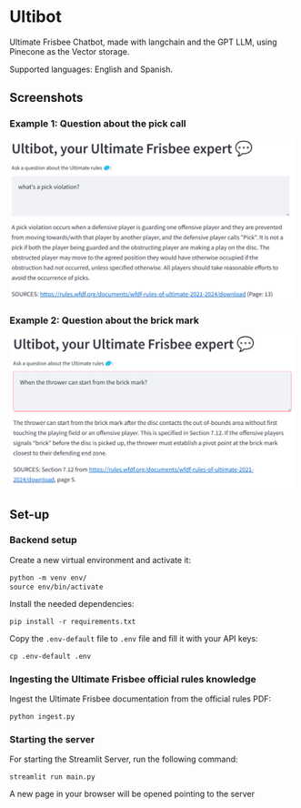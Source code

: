 # Ultibot

Ultimate Frisbee Chatbot, made with langchain and the GPT LLM, using Pinecone as the Vector storage.

Supported languages: English and Spanish.

## Screenshots

### Example 1: Question about the pick call

<img src=".images/pick.png" alt="export" width="500"/>

### Example 2: Question about the brick mark

<img src=".images/brick.png" alt="export" width="500"/>

## Set-up

### Backend setup

Create a new virtual environment and activate it:

    python -m venv env/
    source env/bin/activate

Install the needed dependencies:

    pip install -r requirements.txt

Copy the `.env-default` file to `.env` file and fill it with your API keys:

    cp .env-default .env


### Ingesting the Ultimate Frisbee official rules knowledge

Ingest the Ultimate Frisbee documentation from the official rules PDF:

    python ingest.py

### Starting the server

For starting the Streamlit Server, run the following command:

    streamlit run main.py

A new page in your browser will be opened pointing to the server